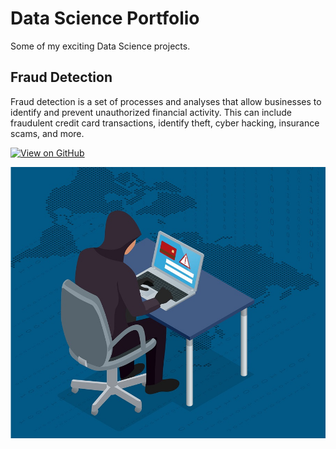 # Data Science Portfolio

Some of my exciting Data Science projects.

## Fraud Detection

Fraud detection is a set of processes and analyses that allow businesses to identify and prevent unauthorized financial activity. This can include fraudulent credit card transactions, identify theft, cyber hacking, insurance scams, and more.

[![View on GitHub](https://img.shields.io/badge/GitHub-View_on_GitHub-blue?logo=GitHub)](https://github.com/suniljadhav/fraud_detection)

<center><img src="assets/img/fraud_detection.jpg"/></center>


